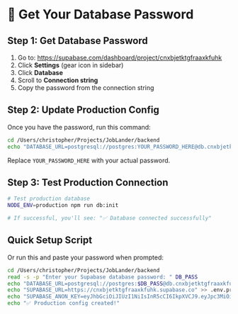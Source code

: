 # 🔑 Get Your Database Password

## Step 1: Get Database Password
1. Go to: https://supabase.com/dashboard/project/cnxbjetktgfraaxkfuhk
2. Click **Settings** (gear icon in sidebar)
3. Click **Database** 
4. Scroll to **Connection string**
5. Copy the password from the connection string

## Step 2: Update Production Config
Once you have the password, run this command:

```bash
cd /Users/christopher/Projects/JobLander/backend
echo "DATABASE_URL=postgresql://postgres:YOUR_PASSWORD_HERE@db.cnxbjetktgfraaxkfuhk.supabase.co:5432/postgres" > .env.production.local
```

Replace `YOUR_PASSWORD_HERE` with your actual password.

## Step 3: Test Production Connection
```bash
# Test production database
NODE_ENV=production npm run db:init

# If successful, you'll see: "✅ Database connected successfully"
```

## Quick Setup Script
Or run this and paste your password when prompted:

```bash
cd /Users/christopher/Projects/JobLander/backend
read -s -p "Enter your Supabase database password: " DB_PASS
echo "DATABASE_URL=postgresql://postgres:$DB_PASS@db.cnxbjetktgfraaxkfuhk.supabase.co:5432/postgres" > .env.production.local
echo "SUPABASE_URL=https://cnxbjetktgfraaxkfuhk.supabase.co" >> .env.production.local
echo "SUPABASE_ANON_KEY=eyJhbGciOiJIUzI1NiIsInR5cCI6IkpXVCJ9.eyJpc3MiOiJzdXBhYmFzZSIsInJlZiI6ImNueGJqZXRrdGdmcmFheGtmdWhrIiwicm9sZSI6ImFub24iLCJpYXQiOjE3NjE2NjY5NjQsImV4cCI6MjA3NzI0Mjk2NH0.Cy71aHIOCFhJ5-CMN-OJvRZmf2_iYCQfzcevpd5_szo" >> .env.production.local
echo "✅ Production config created!"
```
